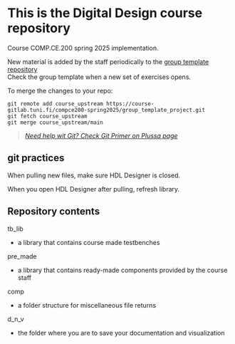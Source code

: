 # This is the Digital Design course repository

Course COMP.CE.200 spring 2025 implementation.

New material is added by the staff periodically to the [group template repository]( https://course-gitlab.tuni.fi/compce200-spring2025/group_template_project )\
Check the group template when a new set of exercises opens.

To merge the changes to your repo:
```
git remote add course_upstream https://course-gitlab.tuni.fi/compce200-spring2025/group_template_project.git
git fetch course_upstream
git merge course_upstream/main
```

> [*Need help wit Git? Check Git Primer on Plussa page*]( https://plus.tuni.fi/comp.ce.200/spring-2025/practices/GitPrimer/ )

## git practices

When pulling new files, make sure HDL Designer is closed.

When you open HDL Designer after pulling, refresh library.

## Repository contents

tb_lib

* a library that contains course made testbenches

pre_made

* a library that contains ready-made components provided by the course staff

comp

* a folder structure for miscellaneous file returns

d_n_v

* the folder where you are to save your documentation and visualization

